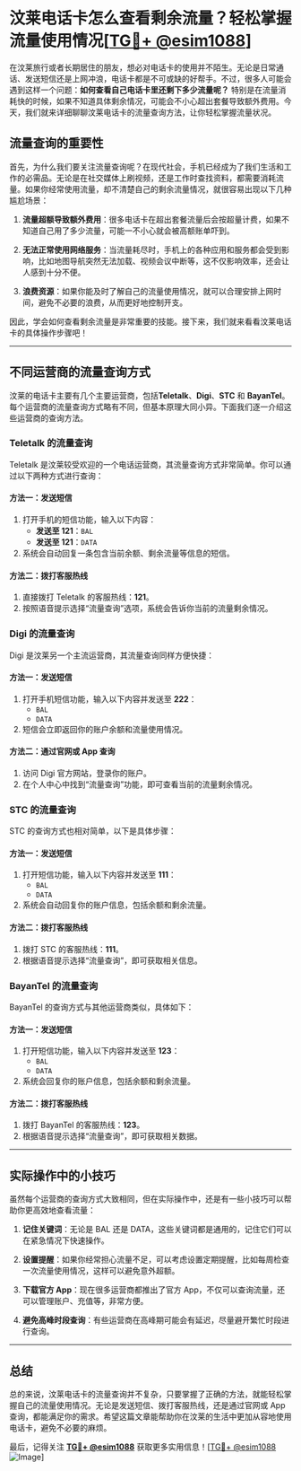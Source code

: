 # 汶莱电话卡怎么查看剩余流量？轻松掌握流量使用情况[[TG💪+ @esim1088](https://t.me/s/esim1088)]

在汶莱旅行或者长期居住的朋友，想必对电话卡的使用并不陌生。无论是日常通话、发送短信还是上网冲浪，电话卡都是不可或缺的好帮手。不过，很多人可能会遇到这样一个问题：**如何查看自己电话卡里还剩下多少流量呢？** 特别是在流量消耗快的时候，如果不知道具体剩余情况，可能会不小心超出套餐导致额外费用。今天，我们就来详细聊聊汶莱电话卡的流量查询方法，让你轻松掌握流量状况。

## 流量查询的重要性

首先，为什么我们要关注流量查询呢？在现代社会，手机已经成为了我们生活和工作的必需品。无论是在社交媒体上刷视频，还是工作时查找资料，都需要消耗流量。如果你经常使用流量，却不清楚自己的剩余流量情况，就很容易出现以下几种尴尬场景：

1. **流量超额导致额外费用**：很多电话卡在超出套餐流量后会按超量计费，如果不知道自己用了多少流量，可能一不小心就会被高额账单吓到。
   
2. **无法正常使用网络服务**：当流量耗尽时，手机上的各种应用和服务都会受到影响，比如地图导航突然无法加载、视频会议中断等，这不仅影响效率，还会让人感到十分不便。

3. **浪费资源**：如果你能及时了解自己的流量使用情况，就可以合理安排上网时间，避免不必要的浪费，从而更好地控制开支。

因此，学会如何查看剩余流量是非常重要的技能。接下来，我们就来看看汶莱电话卡的具体操作步骤吧！

---

## 不同运营商的流量查询方式

汶莱的电话卡主要有几个主要运营商，包括**Teletalk**、**Digi**、**STC** 和 **BayanTel**。每个运营商的流量查询方式略有不同，但基本原理大同小异。下面我们逐一介绍这些运营商的查询方法。

### Teletalk 的流量查询

Teletalk 是汶莱较受欢迎的一个电话运营商，其流量查询方式非常简单。你可以通过以下两种方式进行查询：

#### 方法一：发送短信
1. 打开手机的短信功能，输入以下内容：
   - **发送至 121**：`BAL`
   - **发送至 121**：`DATA`
2. 系统会自动回复一条包含当前余额、剩余流量等信息的短信。

#### 方法二：拨打客服热线
1. 直接拨打 Teletalk 的客服热线：**121**。
2. 按照语音提示选择“流量查询”选项，系统会告诉你当前的流量剩余情况。

### Digi 的流量查询

Digi 是汶莱另一个主流运营商，其流量查询同样方便快捷：

#### 方法一：发送短信
1. 打开手机短信功能，输入以下内容并发送至 **222**：
   - `BAL`
   - `DATA`
2. 短信会立即返回你的账户余额和流量使用情况。

#### 方法二：通过官网或 App 查询
1. 访问 Digi 官方网站，登录你的账户。
2. 在个人中心中找到“流量查询”功能，即可查看当前的流量剩余情况。

### STC 的流量查询

STC 的查询方式也相对简单，以下是具体步骤：

#### 方法一：发送短信
1. 打开短信功能，输入以下内容并发送至 **111**：
   - `BAL`
   - `DATA`
2. 系统会自动回复你的账户信息，包括余额和剩余流量。

#### 方法二：拨打客服热线
1. 拨打 STC 的客服热线：**111**。
2. 根据语音提示选择“流量查询”，即可获取相关信息。

### BayanTel 的流量查询

BayanTel 的查询方式与其他运营商类似，具体如下：

#### 方法一：发送短信
1. 打开短信功能，输入以下内容并发送至 **123**：
   - `BAL`
   - `DATA`
2. 系统会回复你的账户信息，包括余额和剩余流量。

#### 方法二：拨打客服热线
1. 拨打 BayanTel 的客服热线：**123**。
2. 根据语音提示选择“流量查询”，即可获取相关数据。

---

## 实际操作中的小技巧

虽然每个运营商的查询方式大致相同，但在实际操作中，还是有一些小技巧可以帮助你更高效地查看流量：

1. **记住关键词**：无论是 BAL 还是 DATA，这些关键词都是通用的，记住它们可以在紧急情况下快速操作。
   
2. **设置提醒**：如果你经常担心流量不足，可以考虑设置定期提醒，比如每周检查一次流量使用情况，这样可以避免意外超额。

3. **下载官方 App**：现在很多运营商都推出了官方 App，不仅可以查询流量，还可以管理账户、充值等，非常方便。

4. **避免高峰时段查询**：有些运营商在高峰期可能会有延迟，尽量避开繁忙时段进行查询。

---

## 总结

总的来说，汶莱电话卡的流量查询并不复杂，只要掌握了正确的方法，就能轻松掌握自己的流量使用情况。无论是发送短信、拨打客服热线，还是通过官网或 App 查询，都能满足你的需求。希望这篇文章能帮助你在汶莱的生活中更加从容地使用电话卡，避免不必要的麻烦。

最后，记得关注 **[TG💪+ @esim1088](https://t.me/s/esim1088)** 获取更多实用信息！[[TG💪+ @esim1088](https://t.me/s/esim1088) ![Image](https://i.postimg.cc/4NQfJmqS/Snipaste-2025-05-13-00-14-12.png)]